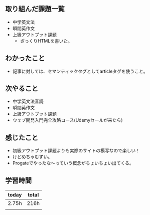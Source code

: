 
## 取り組んだ課題一覧

- 中学英文法
- 瞬間英作文
- 上級アウトプット課題
	- ざっくりHTMLを書いた。

## わかったこと

- 記事に対しては、セマンティックタグとしてarticleタグを使うこと。

## 次やること

- 中学英文法音読
- 瞬間英作文
- 上級アウトプット課題
- ウェブ開発入門完全攻略コース(Udemyセールが来たら)

## 感じたこと

- 初級アウトプット課題よりも実際のサイトの模写なので楽しい！
- けどめちゃむずい。
- Progateでやったな〜っていう概念がちょいちょい出てくる。

## 学習時間

| today | total |
| ----- | ----- |
| 2.75h | 216h     |
|       |       |
